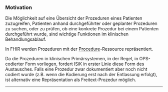 ### Motivation

Die Möglichkeit auf eine Übersicht der Prozeduren eines Patienten zuzugreifen, Patienten anhand durchgeführter oder geplanter Prozeduren zu suchen, oder zu prüfen, ob eine konkrete Prozedur bei einem Patienten durchgeführt wurde, sind wichtige Funktionen im klinischen Behandlungsablauf.

In FHIR werden Prozeduren mit der [Procedure](https://hl7.org/fhir/R4/procedure.html)-Ressource repräsentiert.

Da die Prozeduren in klinischen Primärsystemen, in der Regel, in OPS-codierter Form vorliegen, fordert ISiK in erster Linie diese Form des Austausches.
Falls eine Prozedur zwar dokumentiert aber noch nicht codiert wurde (z.B. wenn die Kodierung erst nach der Entlassung erfolgt), ist alternativ eine Repräsentation als Freitext-Prozedur möglich.

---